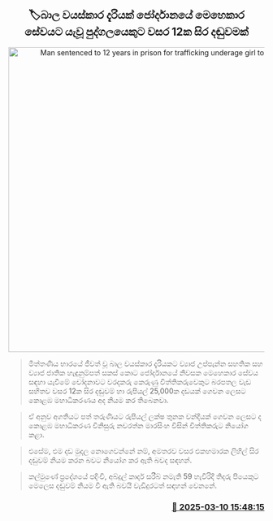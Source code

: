 <p align='center'><b><h2 align='center' title='Man sentenced to 12 years in prison for trafficking underage girl to Jordan'>🏷බාල වයස්කාර දැරියක් ජෝර්දානයේ මෙහෙකාර සේවයට යැවූ පුද්ගලයෙකුට වසර 12ක සිර දඬුවමක්</h2></b></p>
<p align='center'><img src='https://helakuru.sgp1.cdn.digitaloceanspaces.com/esana/images/lib/court-gg.jpg' width='600' alt='Man sentenced to 12 years in prison for trafficking underage girl to Jordan'></p>

> මිත්තණිය භාරයේ ජීවත් වූ බාල වයස්කාර දැරියකට ව්‍යාජ උප්පැන්න සහතික සහ ව්‍යාජ ජාතික හැඳුනුම්පත් සකස් කොට ජෝර්දානයේ නිවසක මෙහෙකාර සේවය සඳහා යැවීමේ චෝදනාවට වරදකරු කෙරුණු විත්තිකරුවෙකුට බරපතල වැඩ සහිතව වසර 12ක සිර දඬුවම් හා රුපියල් 25,000ක දඩයක් ගෙවන ලෙසට කොළඹ මහාධිකරණය අද නියම කර තිබෙනවා.

> ඒ අනුව අගතියට පත් තරුණියට රුපියල් ලක්ෂ තුනක වන්දියක් ගෙවන ලෙසට ද කොළඹ මහාධිකරණ විනිසුරු නවරත්න මාරසිංහ විසින් විත්තිකරුට නියෝග කළා.

> එසේම, එම දඩ මුදල නොගෙවන්නේ නම්, අමතරව වසර එකහමාරක ලිහිල් සිර දඬුවම් නියම කරන බවට නියෝග කර ඇති බවද සඳහන්.

> කල්මුණේ ප්‍රදේශයේ පදිංචි, අබ්දුල් කාදර් සරීබ් නමැති 59 හැවිරිදි තිදරු පියෙකුට මෙලෙස දඬුවම් නියම වී ඇති බවයි වැඩිදුරටත් සඳහන් වෙනනේ.



<h3 align='right'><a href='https://www.helakuru.lk/esana/p/108205/'>📅 2025-03-10 15:48:15</a></h3>
